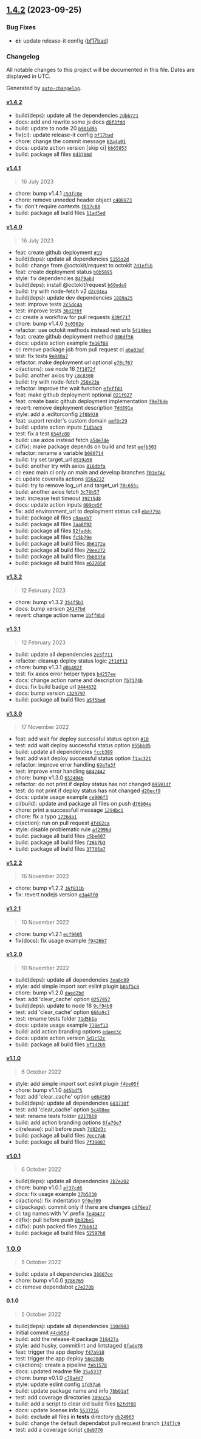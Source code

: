 

## [1.4.2](https://github.com/JorgeLNJunior/render-deploy/compare/v1.4.1...v1.4.2) (2023-09-25)


### Bug Fixes

* **ci:** update release-it config ([bf17bad](https://github.com/JorgeLNJunior/render-deploy/commit/bf17badc98fc08a1b65c449a0ed6c8ddec710d62))

### Changelog

All notable changes to this project will be documented in this file. Dates are displayed in UTC.

Generated by [`auto-changelog`](https://github.com/CookPete/auto-changelog).

#### [v1.4.2](https://github.com/JorgeLNJunior/render-deploy/compare/v1.4.1...v1.4.2)

- build(deps): update all the dependencies [`2dbb721`](https://github.com/JorgeLNJunior/render-deploy/commit/2dbb7214b84deb0727fab200c2e4b525f53c2b71)
- docs: add and rewrite some js docs [`d0f3fdd`](https://github.com/JorgeLNJunior/render-deploy/commit/d0f3fdd8beb85394741ccdae2b3030c7d89f3a6e)
- build: update to node 20 [`b981d95`](https://github.com/JorgeLNJunior/render-deploy/commit/b981d950d030508723d26e4be2569d904cfa8ba8)
- fix(ci): update release-it config [`bf17bad`](https://github.com/JorgeLNJunior/render-deploy/commit/bf17badc98fc08a1b65c449a0ed6c8ddec710d62)
- chore: change the commit message [`62a4a01`](https://github.com/JorgeLNJunior/render-deploy/commit/62a4a01d562256fa280ef26366fa2aa5f4c932cc)
- docs: update action version [skip ci] [`bb65853`](https://github.com/JorgeLNJunior/render-deploy/commit/bb6585378c4346b733952ae37bf3288befb1a624)
- build: package all files [`0d3788d`](https://github.com/JorgeLNJunior/render-deploy/commit/0d3788d8b6dfda3027a91e32ae5d3e187d1aec01)

#### [v1.4.1](https://github.com/JorgeLNJunior/render-deploy/compare/v1.4.0...v1.4.1)

> 16 July 2023

- chore: bump v1.4.1 [`c53fc8e`](https://github.com/JorgeLNJunior/render-deploy/commit/c53fc8ea3e9a121e90e49f163585f635e51cc444)
- chore: remove unneded header object [`c408973`](https://github.com/JorgeLNJunior/render-deploy/commit/c408973cc5fddc6c5ce51e64869fee402b503218)
- fix: don't require contexts [`f817c88`](https://github.com/JorgeLNJunior/render-deploy/commit/f817c8801327a8cf6461fc6fbfd05f56dcf9fd14)
- build: package all build files [`11ad5ed`](https://github.com/JorgeLNJunior/render-deploy/commit/11ad5ed738b591d2a348446c5255ea36f2c08ab1)

#### [v1.4.0](https://github.com/JorgeLNJunior/render-deploy/compare/v1.3.2...v1.4.0)

> 16 July 2023

- feat: create github deployment  [`#19`](https://github.com/JorgeLNJunior/render-deploy/pull/19)
- build(deps): update all dependencies [`5155a2d`](https://github.com/JorgeLNJunior/render-deploy/commit/5155a2d0d251149c747cbf3ba0ebe8e7fd44966d)
- build: change from @octokit/request to octokit [`7d1ef5b`](https://github.com/JorgeLNJunior/render-deploy/commit/7d1ef5bd2bc323dc74668a3f339a4861f22309b8)
- feat: create deployment status [`b0b5895`](https://github.com/JorgeLNJunior/render-deploy/commit/b0b5895a242036e3fed10238406b3d02a7087fba)
- style: fix dependencies [`84f9a6d`](https://github.com/JorgeLNJunior/render-deploy/commit/84f9a6d15ded71248452f8919d10b55dca7b617f)
- build(deps): install @octokit/request [`b60eda9`](https://github.com/JorgeLNJunior/render-deploy/commit/b60eda9e28592860fe4698740f4df54d803538f4)
- build: try with node-fetch v2 [`d2c94ea`](https://github.com/JorgeLNJunior/render-deploy/commit/d2c94ea27b6c34ead5b81df934bc1143e70988d2)
- build(deps): update dev dependencies [`1889a25`](https://github.com/JorgeLNJunior/render-deploy/commit/1889a25908411bbb07f0275792a5c51bbe565c38)
- test: improve tests [`2c5dc4a`](https://github.com/JorgeLNJunior/render-deploy/commit/2c5dc4a17a1db34b788a65ea81a858f8c38dc618)
- test: improve tests [`36d2f0f`](https://github.com/JorgeLNJunior/render-deploy/commit/36d2f0f18d6825de13a19b00790306980e711e97)
- ci: create a workflow for pull requests [`839f717`](https://github.com/JorgeLNJunior/render-deploy/commit/839f7175df457c8e545ea8193e8a78566a7aed8d)
- chore: bump v1.4.0 [`3c0562e`](https://github.com/JorgeLNJunior/render-deploy/commit/3c0562e8a517ad603db08aa4c65aeb7c9e7fd1b0)
- refactor: use octokit methods instead rest urls [`54148ee`](https://github.com/JorgeLNJunior/render-deploy/commit/54148ee2c6f4329c5edf7311ad681c8d6493098f)
- feat: create github deployment method [`086df56`](https://github.com/JorgeLNJunior/render-deploy/commit/086df568d9fd1b7921522b19f558742c17a58f0d)
- docs: update action example [`fe16f08`](https://github.com/JorgeLNJunior/render-deploy/commit/fe16f086ec52f0ca230768fb44bd767b652563e5)
- ci: remove package job from pull request ci [`a6a93af`](https://github.com/JorgeLNJunior/render-deploy/commit/a6a93af0200ce6d86ead93e0e0a1f3d321300a9f)
- test: fix tests [`9e840a7`](https://github.com/JorgeLNJunior/render-deploy/commit/9e840a741fd6423c8b4ea1a4f189da5772107759)
- refactor: make deployment url optional [`e78c767`](https://github.com/JorgeLNJunior/render-deploy/commit/e78c767f7ad2866a51f4c647a1a9810e85022d5e)
- ci(actions): use node 16 [`7f1872f`](https://github.com/JorgeLNJunior/render-deploy/commit/7f1872f9b1594b8bd5bf779b9a74ea47b023e1f4)
- build: another axios try [`c8c8300`](https://github.com/JorgeLNJunior/render-deploy/commit/c8c830044308c79c6d76af5d4eda198ebcf27eb7)
- build: try with node-fetch [`258e23a`](https://github.com/JorgeLNJunior/render-deploy/commit/258e23ae2c14711d131f3a5b9b3b318d593a5d3d)
- refactor: improve the wait function [`efeffd3`](https://github.com/JorgeLNJunior/render-deploy/commit/efeffd3c18c3af0229435134a9b9a04773304e0b)
- feat: make github deployment optional [`021f027`](https://github.com/JorgeLNJunior/render-deploy/commit/021f02788ef9d0b03230baaac57ef576885a3097)
- feat: create basic github deployment implementation [`f9e76de`](https://github.com/JorgeLNJunior/render-deploy/commit/f9e76de101bf1a287043d61c6ff63dd725a92f5a)
- revert: remove deployment description [`7dd891e`](https://github.com/JorgeLNJunior/render-deploy/commit/7dd891e29522f0f6d6e4a8f77d63d2755cd6eea6)
- style: add a .editorconfig [`2f0b938`](https://github.com/JorgeLNJunior/render-deploy/commit/2f0b938f3ea309e83c970bc682f93bff066bda43)
- feat: suport render's custom domain [`aaf8c29`](https://github.com/JorgeLNJunior/render-deploy/commit/aaf8c29dcaf4336089f16903c39e92e066dffb06)
- build: update action inputs [`f1dbac9`](https://github.com/JorgeLNJunior/render-deploy/commit/f1dbac9f9ffd96bb1f867857ee53ca2b9fb1f6a2)
- test: fix a test [`654fc80`](https://github.com/JorgeLNJunior/render-deploy/commit/654fc80ceaea4adb5e352be9992075cbe89608dc)
- build: use axios instead fetch [`a54e74e`](https://github.com/JorgeLNJunior/render-deploy/commit/a54e74eae77f4e8b5c40f4e0fec2b9622cb26e16)
- ci(fix): make package depends on build and test [`eefb503`](https://github.com/JorgeLNJunior/render-deploy/commit/eefb503dd28960222e1d966c45b20f619b7332c0)
- refactor: rename a variable [`b080714`](https://github.com/JorgeLNJunior/render-deploy/commit/b08071487a4f9addd1650015d7032caa97897d50)
- build: try set target_url [`8519a56`](https://github.com/JorgeLNJunior/render-deploy/commit/8519a56d1c38b3cf2c5f07843d2314e7ba9012f8)
- build: another try with axios [`816dbfa`](https://github.com/JorgeLNJunior/render-deploy/commit/816dbfa2f8848897f46e0e63b037e58fce5ecffc)
- ci: exec main ci only on main and develop branches [`f01e74c`](https://github.com/JorgeLNJunior/render-deploy/commit/f01e74c56af15667d5845c5b97e73402fe25b3a7)
- ci: update coveralls actions [`856a222`](https://github.com/JorgeLNJunior/render-deploy/commit/856a2222e784346906c515ab7271ca63f09a978d)
- build: try to remove log_url and target_url [`78c655c`](https://github.com/JorgeLNJunior/render-deploy/commit/78c655c6c77edc81543706eb0cf99317fb1d0ba2)
- build: another axios fetch [`3c78b57`](https://github.com/JorgeLNJunior/render-deploy/commit/3c78b57e39fd357a6bcd77b30689105c9c085a07)
- test: increase test timeout [`39215d8`](https://github.com/JorgeLNJunior/render-deploy/commit/39215d8aa33f9d5e5f63df81f35c5cbf7da43173)
- docs: update action inputs [`089ce5f`](https://github.com/JorgeLNJunior/render-deploy/commit/089ce5f4448ff449f52031a7ee91f7f412c2c0ab)
- fix: add environment_url to deployment status call [`ebe779a`](https://github.com/JorgeLNJunior/render-deploy/commit/ebe779a84a8caf358ed81ec5c3a772666c3046b0)
- build: package all files [`c8aaeb7`](https://github.com/JorgeLNJunior/render-deploy/commit/c8aaeb765eff00a7691ccf1a519ea5ef9628d05e)
- build: package all files [`3aa8f92`](https://github.com/JorgeLNJunior/render-deploy/commit/3aa8f92b8d75eb68bcc82f9d358853884d3ac8b1)
- build: package all files [`82faddc`](https://github.com/JorgeLNJunior/render-deploy/commit/82faddcc11ea361d7b9db2f8bb888db5e69bbef4)
- build: package all files [`fc5b79e`](https://github.com/JorgeLNJunior/render-deploy/commit/fc5b79eb9c84cff0b9c532de90bf9e3967bc0b99)
- build: package all build files [`8b6172a`](https://github.com/JorgeLNJunior/render-deploy/commit/8b6172a1c88af89f7b7b3d137a3167b1e67963f7)
- build: package all build files [`79ee272`](https://github.com/JorgeLNJunior/render-deploy/commit/79ee272c65ff3aa2164983fe96cfb9075a6d305f)
- build: package all build files [`fbb83fa`](https://github.com/JorgeLNJunior/render-deploy/commit/fbb83faa929f257d31c6c8cf142fe5e80273f46e)
- build: package all build files [`e62265d`](https://github.com/JorgeLNJunior/render-deploy/commit/e62265ded6269b1f1291015789b5b7e4a849ca9d)

#### [v1.3.2](https://github.com/JorgeLNJunior/render-deploy/compare/v1.3.1...v1.3.2)

> 12 February 2023

- chore: bump v1.3.2 [`354f5b3`](https://github.com/JorgeLNJunior/render-deploy/commit/354f5b345ec066cc9b78e387040cf5b3478578b5)
- docs: bump version [`24147bd`](https://github.com/JorgeLNJunior/render-deploy/commit/24147bd5bc2551950adf6cb65354ef9ec02a573a)
- revert: change action name [`1bff0bd`](https://github.com/JorgeLNJunior/render-deploy/commit/1bff0bd9f5c793cb1a052c85085385dc876fb508)

#### [v1.3.1](https://github.com/JorgeLNJunior/render-deploy/compare/v1.3.0...v1.3.1)

> 12 February 2023

- build: update all dependencies [`2e3f711`](https://github.com/JorgeLNJunior/render-deploy/commit/2e3f711e672e1183d58fe7de69f7a476991c8eec)
- refactor: cleanup deploy status logic [`2f1df13`](https://github.com/JorgeLNJunior/render-deploy/commit/2f1df13c5b423e4c80d1310a4b513556ea66a126)
- chore: bump v1.3.1 [`d0b402f`](https://github.com/JorgeLNJunior/render-deploy/commit/d0b402f3f83128235316b854849e5a02b0c254cc)
- test: fix axios error helper types [`b4257ee`](https://github.com/JorgeLNJunior/render-deploy/commit/b4257ee60aed1293a5e17fc3105092a5f6566c1c)
- docs: change action name and description [`fb7174b`](https://github.com/JorgeLNJunior/render-deploy/commit/fb7174b9bf98203488ad8cd56740211ca1cce2bd)
- docs: fix build badge url [`9444832`](https://github.com/JorgeLNJunior/render-deploy/commit/94448322e6e2a3602ce275ebabff75b71ae2cf4f)
- docs: bump version [`c329797`](https://github.com/JorgeLNJunior/render-deploy/commit/c329797920a0c8ff2122c1c212eaeed45e69081f)
- build: package all build files [`a5f5bad`](https://github.com/JorgeLNJunior/render-deploy/commit/a5f5badb8c01a64a811351403d49bbbe1758b706)

#### [v1.3.0](https://github.com/JorgeLNJunior/render-deploy/compare/v1.2.2...v1.3.0)

> 17 November 2022

- feat: add wait for deploy successful status option [`#18`](https://github.com/JorgeLNJunior/render-deploy/pull/18)
- test: add wait deploy successful status option [`055bb85`](https://github.com/JorgeLNJunior/render-deploy/commit/055bb8509d5bacfb26f286d27b57245dd3dfaed8)
- build: update all dependencies [`fccb389`](https://github.com/JorgeLNJunior/render-deploy/commit/fccb389350d3fe311103807eb8b74b560a78fee1)
- feat: add wait deploy successful status option [`f1ac321`](https://github.com/JorgeLNJunior/render-deploy/commit/f1ac3213277143ba10e9e221b75c52e648f696db)
- refactor: improve error handling [`69a7a3f`](https://github.com/JorgeLNJunior/render-deploy/commit/69a7a3f7913e08b17bf04eddbf82922206e416b9)
- test: improve error handling [`6842442`](https://github.com/JorgeLNJunior/render-deploy/commit/684244213cf601da871380595299d3736ab65825)
- chore: bump v1.3.0 [`652404b`](https://github.com/JorgeLNJunior/render-deploy/commit/652404b15fcdefd98d4a6351c1587f0e4797e567)
- refactor: do not print if deploy status has not changed [`09591df`](https://github.com/JorgeLNJunior/render-deploy/commit/09591df82e7185c93fe4e7ff3564e02d6f67e729)
- test: do not print if deploy status has not changed [`d20ecf9`](https://github.com/JorgeLNJunior/render-deploy/commit/d20ecf9fff9c8c8b2737140c1a560b9609d494e5)
- docs: update usage example [`ce906f3`](https://github.com/JorgeLNJunior/render-deploy/commit/ce906f30d4d302f197c3f3618b08547a355aaa78)
- ci(build): update and package all files on push [`d76b04e`](https://github.com/JorgeLNJunior/render-deploy/commit/d76b04e597a40bc6e7bcfd06f3b34a99b8a5b2c4)
- chore: print a successfull message [`1294bc1`](https://github.com/JorgeLNJunior/render-deploy/commit/1294bc12b20c48670f81ac9f422b60938f9abf9e)
- chore: fix a typo [`1726da1`](https://github.com/JorgeLNJunior/render-deploy/commit/1726da11880d69e8a801d75d4507bc873939ed53)
- ci(action): run on pull request [`4f462ca`](https://github.com/JorgeLNJunior/render-deploy/commit/4f462caca6c5839db4236be0255b963b65a921c8)
- style: disable problematic rule [`af2996d`](https://github.com/JorgeLNJunior/render-deploy/commit/af2996d21f4a07ce1b0a625f55ac801610e766bd)
- build: package all build files [`c5be607`](https://github.com/JorgeLNJunior/render-deploy/commit/c5be607283a6681607795c5ee4ff592fa1c9c4f3)
- build: package all build files [`f26b7b3`](https://github.com/JorgeLNJunior/render-deploy/commit/f26b7b3337b52f9b07506c6fd72b2660f478e112)
- build: package all build files [`37705a7`](https://github.com/JorgeLNJunior/render-deploy/commit/37705a7b0364065e17e87cefd0878f209eb0995a)

#### [v1.2.2](https://github.com/JorgeLNJunior/render-deploy/compare/v1.2.1...v1.2.2)

> 16 November 2022

- chore: bump v1.2.2 [`36f831b`](https://github.com/JorgeLNJunior/render-deploy/commit/36f831be1e951a90a136b47251ccc8ed65355817)
- fix: revert nodejs version [`e3a4ff0`](https://github.com/JorgeLNJunior/render-deploy/commit/e3a4ff019712699d9d07a5fa52b1f42f244f377e)

#### [v1.2.1](https://github.com/JorgeLNJunior/render-deploy/compare/v1.2.0...v1.2.1)

> 10 November 2022

- chore: bump v1.2.1 [`ecf9605`](https://github.com/JorgeLNJunior/render-deploy/commit/ecf96059af952818b1968902a5277a5be4bcf329)
- fix(docs): fix usage example [`f9426b7`](https://github.com/JorgeLNJunior/render-deploy/commit/f9426b7b6f994d125e7b21bdb085ab77c22df604)

#### [v1.2.0](https://github.com/JorgeLNJunior/render-deploy/compare/v1.1.0...v1.2.0)

> 10 November 2022

- build(deps): update all dependencies [`3ea6c89`](https://github.com/JorgeLNJunior/render-deploy/commit/3ea6c8997f796fe29dd35c330e75a9db2c23cb92)
- style: add simple import sort eslint plugin [`b85f5c8`](https://github.com/JorgeLNJunior/render-deploy/commit/b85f5c8d6f1e312b06d8ed651c1449ba8aae7a34)
- chore: bump v1.2.0 [`daed2bd`](https://github.com/JorgeLNJunior/render-deploy/commit/daed2bd5529c552f3f45db4605ec4966dae3f689)
- feat: add 'clear_cache' option [`0257957`](https://github.com/JorgeLNJunior/render-deploy/commit/025795700e02f953f480d69b6aa5583d3246a449)
- build(deps): update to node 18 [`9cf94b9`](https://github.com/JorgeLNJunior/render-deploy/commit/9cf94b90cd9bfe96f1d549ccf864530fe774ec41)
- test: add 'clear_cache' option [`666a9c7`](https://github.com/JorgeLNJunior/render-deploy/commit/666a9c74b4f4e238bee549d8ed4562f75ae7de6e)
- test: rename tests folder [`71d5b1a`](https://github.com/JorgeLNJunior/render-deploy/commit/71d5b1a8bfed097dcbe9c2a719aa8ff849b202f8)
- docs: update usage example [`778ef13`](https://github.com/JorgeLNJunior/render-deploy/commit/778ef13eb9056650fae8178a190064ee971313be)
- build: add action branding options [`edaee3c`](https://github.com/JorgeLNJunior/render-deploy/commit/edaee3cbefc7212e2ca5e645467e19b8ebbcc2f2)
- docs: update action version [`5d1c52c`](https://github.com/JorgeLNJunior/render-deploy/commit/5d1c52c3c11f8f0512510fa70244a58a699020ad)
- build: package all build files [`b71d2b5`](https://github.com/JorgeLNJunior/render-deploy/commit/b71d2b514556a43898e80e25ac661810672f8529)

#### [v1.1.0](https://github.com/JorgeLNJunior/render-deploy/compare/v1.0.1...v1.1.0)

> 6 October 2022

- style: add simple import sort eslint plugin [`f4be05f`](https://github.com/JorgeLNJunior/render-deploy/commit/f4be05f9a4685e361f0e0a8d00975df271fb4df6)
- chore: bump v1.1.0 [`445bdf5`](https://github.com/JorgeLNJunior/render-deploy/commit/445bdf548ae5b66551b69ad1d35bbc7da85add44)
- feat: add 'clear_cache' option [`ed645b9`](https://github.com/JorgeLNJunior/render-deploy/commit/ed645b97b4c31911f4c69f2cdc96535c40437f71)
- build(deps): update all dependencies [`603730f`](https://github.com/JorgeLNJunior/render-deploy/commit/603730f41b573461534933f25641303985a5184a)
- test: add 'clear_cache' option [`5c498ee`](https://github.com/JorgeLNJunior/render-deploy/commit/5c498ee6449c07a4e85dfef066540d982fc630c4)
- test: rename tests folder [`d217019`](https://github.com/JorgeLNJunior/render-deploy/commit/d217019cd2f2ff4df7bcc20faad42566afedc7ab)
- build: add action branding options [`8fa79e7`](https://github.com/JorgeLNJunior/render-deploy/commit/8fa79e761456e17a8c30b73856bd050ae3b4008e)
- ci(release): pull before push [`7d82d3c`](https://github.com/JorgeLNJunior/render-deploy/commit/7d82d3cd4fbd94b31363b5e7a8576e46286d9e3e)
- build: package all build files [`7ecc7ab`](https://github.com/JorgeLNJunior/render-deploy/commit/7ecc7ab24b8883fb6d1516c05690529d43bdf238)
- build: package all build files [`7f39007`](https://github.com/JorgeLNJunior/render-deploy/commit/7f3900763e70dbf8b83ccfba4d126ef0dae2a486)

#### [v1.0.1](https://github.com/JorgeLNJunior/render-deploy/compare/1.0.0...v1.0.1)

> 6 October 2022

- build(deps): update all dependencies [`7b7e202`](https://github.com/JorgeLNJunior/render-deploy/commit/7b7e20209635ae03d2ecd84631920e25a19d6c94)
- chore: bump v1.0.1 [`af37cd6`](https://github.com/JorgeLNJunior/render-deploy/commit/af37cd6bb7222c757d1412afb795f28e6b464166)
- docs: fix usage example [`37b5330`](https://github.com/JorgeLNJunior/render-deploy/commit/37b5330bd21153c8255b1f007d5f5ed1d0535155)
- ci(actions): fix indentation [`9f0ef09`](https://github.com/JorgeLNJunior/render-deploy/commit/9f0ef0911c244d6f9a0ab573e0fb17d8e6989b58)
- ci(package): commit only if there are changes [`c9f6ea7`](https://github.com/JorgeLNJunior/render-deploy/commit/c9f6ea78610541ea416fc64cdea091132062b4bf)
- ci: tag names with 'v' prefix [`fe48477`](https://github.com/JorgeLNJunior/render-deploy/commit/fe4847793334ac46c1964366bb5d1dde18abe6dc)
- ci(fix): pull before push [`8b82be5`](https://github.com/JorgeLNJunior/render-deploy/commit/8b82be58c8042541a0cafdb10950cfac1c3328cc)
- ci(fix): push packed files [`77bb612`](https://github.com/JorgeLNJunior/render-deploy/commit/77bb6122b9d1e6230014ee887a46027db853cabf)
- build: package all build files [`52597b8`](https://github.com/JorgeLNJunior/render-deploy/commit/52597b84c8d11bf3c13d05986b56d082d3587116)

### [1.0.0](https://github.com/JorgeLNJunior/render-deploy/compare/0.1.0...1.0.0)

> 5 October 2022

- build: update all dependencies [`30007ce`](https://github.com/JorgeLNJunior/render-deploy/commit/30007cef18aba3815f651498e17a83249d2f77f0)
- chore: bump v1.0.0 [`9786769`](https://github.com/JorgeLNJunior/render-deploy/commit/97867699063d0e1c97ee4a46444d256aeb619674)
- ci: remove dependabot [`c7e270b`](https://github.com/JorgeLNJunior/render-deploy/commit/c7e270bc919403c2a74113539c78aa3896fd108c)

#### 0.1.0

> 5 October 2022

- build(deps): update all dependencies [`310d903`](https://github.com/JorgeLNJunior/render-deploy/commit/310d903d93ff82d074891c9904733f63bbf96acd)
- Initial commit [`44cb55d`](https://github.com/JorgeLNJunior/render-deploy/commit/44cb55dbc5d30a46c884b8aab67b3eee79f7c920)
- build: add the release-it package [`318427a`](https://github.com/JorgeLNJunior/render-deploy/commit/318427a0dc0b83eaaae0db7db1cfd346cf0c3523)
- style: add husky, commitlint and lintstaged [`0fade78`](https://github.com/JorgeLNJunior/render-deploy/commit/0fade78836af53de979eb58503a4219c52b9790b)
- feat: trigger the app deploy [`f47a910`](https://github.com/JorgeLNJunior/render-deploy/commit/f47a91095a2fdc99206fe7fc13899d3819411bda)
- test: trigger the app deploy [`56e28d6`](https://github.com/JorgeLNJunior/render-deploy/commit/56e28d68000dd04235ad3812311703675c97edb8)
- ci(actions): create a pipeline [`feb1578`](https://github.com/JorgeLNJunior/render-deploy/commit/feb1578b0a1386d476f839e3c21108ca3527e9e6)
- docs: updated readme file [`35a5337`](https://github.com/JorgeLNJunior/render-deploy/commit/35a53376ab8cc0e0482d21aefbd599df672a2b73)
- chore: bump v0.1.0 [`c78a4d7`](https://github.com/JorgeLNJunior/render-deploy/commit/c78a4d790a18b69cb02ed9840dfaa98e8519a6da)
- style: update eslint config [`1fd57a6`](https://github.com/JorgeLNJunior/render-deploy/commit/1fd57a601686047c7fdc89740ad4b7d23e15a2fa)
- build: update package name and info [`7bb01af`](https://github.com/JorgeLNJunior/render-deploy/commit/7bb01af7e1a26781ca364c38d597b52c0c60da9f)
- test: add coverage directories [`709cc5a`](https://github.com/JorgeLNJunior/render-deploy/commit/709cc5a36ee228a4d2d92650ebeab6af8129fa99)
- build: add a script to clear old build files [`b2fdf88`](https://github.com/JorgeLNJunior/render-deploy/commit/b2fdf88b5aeb2a139c276184cc1f5fc12d111f1b)
- docs: update license info [`5537216`](https://github.com/JorgeLNJunior/render-deploy/commit/5537216da2303b9af250d3ef36525d5e751fcabf)
- build: exclude all files in __tests__ directory [`db24963`](https://github.com/JorgeLNJunior/render-deploy/commit/db2496351a3e06806bdb2867f0dbd3aca1c665e5)
- build: change the default dependabot pull request branch [`174f7c9`](https://github.com/JorgeLNJunior/render-deploy/commit/174f7c965ad06a6c527d71313250b315307fb317)
- test: add a coverage script [`c8e9770`](https://github.com/JorgeLNJunior/render-deploy/commit/c8e9770b59ccfe6dd34f4697e3a031d099738cbc)